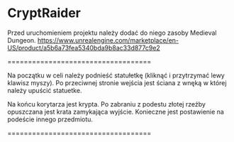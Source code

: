 # CryptRaider
 
Przed uruchomieniem projektu należy dodać do niego zasoby Medieval Dungeon. 
https://www.unrealengine.com/marketplace/en-US/product/a5b6a73fea5340bda9b8ac33d877c9e2

===================================

Na początku w celi należy podnieść statułetkę (kliknąć i przytrzymać lewy klawisz myszy). Po przeciwnej stronie wejścia jest ściana z wnęką w której należy upuścić statuetke. 

Na końcu korytarza jest krypta. Po zabraniu z podestu złotej rzeźby opuszczana jest krata zamykająca wyjście. Konieczne jest postawienie na podeście innego przedmiotu.

===================================
